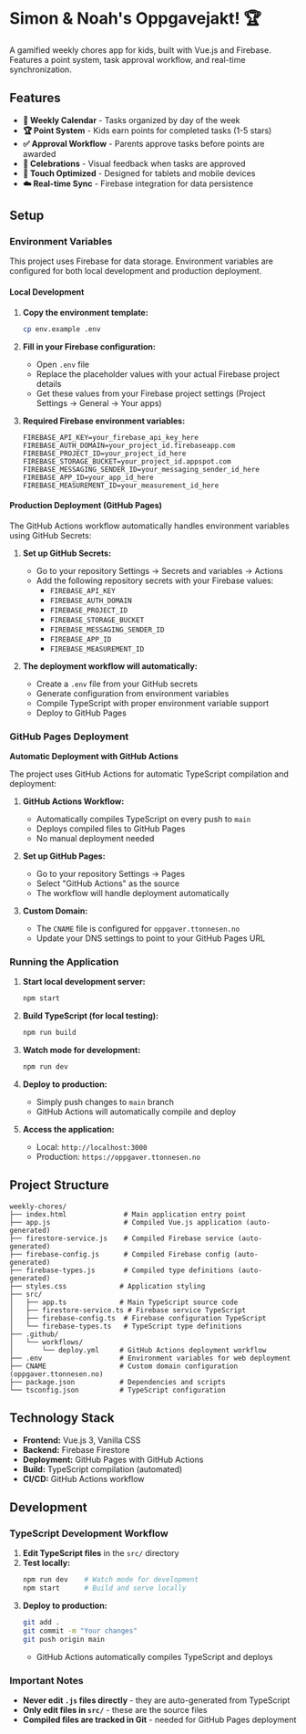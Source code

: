 # Simon & Noah's Oppgavejakt! 🏆

A gamified weekly chores app for kids, built with Vue.js and Firebase. Features a point system, task approval workflow, and real-time synchronization.

## Features

- **📅 Weekly Calendar** - Tasks organized by day of the week
- **🏆 Point System** - Kids earn points for completed tasks (1-5 stars)
- **✅ Approval Workflow** - Parents approve tasks before points are awarded
- **🎉 Celebrations** - Visual feedback when tasks are approved
- **📱 Touch Optimized** - Designed for tablets and mobile devices
- **☁️ Real-time Sync** - Firebase integration for data persistence

## Setup

### Environment Variables

This project uses Firebase for data storage. Environment variables are configured for both local development and production deployment.

#### Local Development

1. **Copy the environment template:**
   ```bash
   cp env.example .env
   ```

2. **Fill in your Firebase configuration:**
   - Open `.env` file
   - Replace the placeholder values with your actual Firebase project details
   - Get these values from your Firebase project settings (Project Settings → General → Your apps)

3. **Required Firebase environment variables:**
   ```
   FIREBASE_API_KEY=your_firebase_api_key_here
   FIREBASE_AUTH_DOMAIN=your_project_id.firebaseapp.com
   FIREBASE_PROJECT_ID=your_project_id_here
   FIREBASE_STORAGE_BUCKET=your_project_id.appspot.com
   FIREBASE_MESSAGING_SENDER_ID=your_messaging_sender_id_here
   FIREBASE_APP_ID=your_app_id_here
   FIREBASE_MEASUREMENT_ID=your_measurement_id_here
   ```

#### Production Deployment (GitHub Pages)

The GitHub Actions workflow automatically handles environment variables using GitHub Secrets:

1. **Set up GitHub Secrets:**
   - Go to your repository Settings → Secrets and variables → Actions
   - Add the following repository secrets with your Firebase values:
     - `FIREBASE_API_KEY`
     - `FIREBASE_AUTH_DOMAIN`
     - `FIREBASE_PROJECT_ID`
     - `FIREBASE_STORAGE_BUCKET`
     - `FIREBASE_MESSAGING_SENDER_ID`
     - `FIREBASE_APP_ID`
     - `FIREBASE_MEASUREMENT_ID`

2. **The deployment workflow will automatically:**
   - Create a `.env` file from your GitHub secrets
   - Generate configuration from environment variables
   - Compile TypeScript with proper environment variable support
   - Deploy to GitHub Pages

### GitHub Pages Deployment

**Automatic Deployment with GitHub Actions**

The project uses GitHub Actions for automatic TypeScript compilation and deployment:

1. **GitHub Actions Workflow:**
   - Automatically compiles TypeScript on every push to `main`
   - Deploys compiled files to GitHub Pages
   - No manual deployment needed

2. **Set up GitHub Pages:**
   - Go to your repository Settings → Pages
   - Select "GitHub Actions" as the source
   - The workflow will handle deployment automatically

3. **Custom Domain:**
   - The `CNAME` file is configured for `oppgaver.ttonnesen.no`
   - Update your DNS settings to point to your GitHub Pages URL

### Running the Application

1. **Start local development server:**
   ```bash
   npm start
   ```

2. **Build TypeScript (for local testing):**
   ```bash
   npm run build
   ```

3. **Watch mode for development:**
   ```bash
   npm run dev
   ```

4. **Deploy to production:**
   - Simply push changes to `main` branch
   - GitHub Actions will automatically compile and deploy

5. **Access the application:**
   - Local: `http://localhost:3000`
   - Production: `https://oppgaver.ttonnesen.no`

## Project Structure

```
weekly-chores/
├── index.html              # Main application entry point
├── app.js                  # Compiled Vue.js application (auto-generated)
├── firestore-service.js    # Compiled Firebase service (auto-generated)
├── firebase-config.js      # Compiled Firebase config (auto-generated)
├── firebase-types.js       # Compiled type definitions (auto-generated)
├── styles.css             # Application styling
├── src/
│   ├── app.ts             # Main TypeScript source code
│   ├── firestore-service.ts # Firebase service TypeScript
│   ├── firebase-config.ts  # Firebase configuration TypeScript
│   └── firebase-types.ts   # TypeScript type definitions
├── .github/
│   └── workflows/
│       └── deploy.yml     # GitHub Actions deployment workflow
├── .env                   # Environment variables for web deployment
├── CNAME                  # Custom domain configuration (oppgaver.ttonnesen.no)
├── package.json           # Dependencies and scripts
└── tsconfig.json          # TypeScript configuration
```

## Technology Stack

- **Frontend:** Vue.js 3, Vanilla CSS
- **Backend:** Firebase Firestore
- **Deployment:** GitHub Pages with GitHub Actions
- **Build:** TypeScript compilation (automated)
- **CI/CD:** GitHub Actions workflow

## Development

### TypeScript Development Workflow

1. **Edit TypeScript files** in the `src/` directory
2. **Test locally:**
   ```bash
   npm run dev    # Watch mode for development
   npm start      # Build and serve locally
   ```
3. **Deploy to production:**
   ```bash
   git add .
   git commit -m "Your changes"
   git push origin main
   ```
   - GitHub Actions automatically compiles TypeScript and deploys

### Important Notes

- **Never edit `.js` files directly** - they are auto-generated from TypeScript
- **Only edit files in `src/`** - these are the source files
- **Compiled files are tracked in Git** - needed for GitHub Pages deployment
